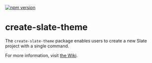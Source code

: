 [![npm version](https://badge.fury.io/js/create-slate-theme.svg)](https://badge.fury.io/js/create-slate-theme)

# create-slate-theme

The `create-slate-theme` package enables users to create a new Slate project with a single command.

For more information, visit [the Wiki](https://github.com/Shopify/slate/wiki/Create-Slate-Theme).
